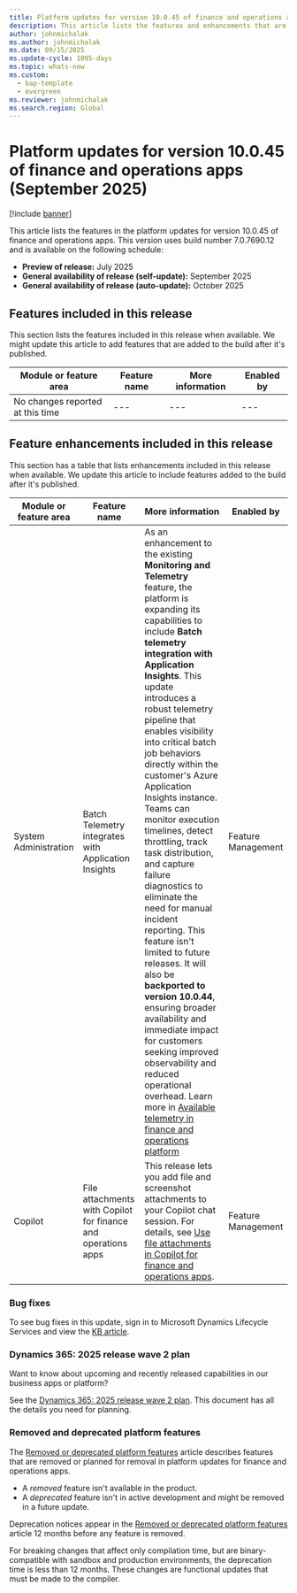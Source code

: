 ```yaml
---
title: Platform updates for version 10.0.45 of finance and operations apps (September 2025)
description: This article lists the features and enhancements that are included in the platform updates for version 10.0.45 of finance and operations apps.
author: johnmichalak
ms.author: johnmichalak
ms.date: 09/15/2025
ms.update-cycle: 1095-days
ms.topic: whats-new
ms.custom: 
  - bap-template
  - evergreen
ms.reviewer: johnmichalak
ms.search.region: Global
---
```

# Platform updates for version 10.0.45 of finance and operations apps (September 2025)

[!include [banner](../includes/banner.md)]

This article lists the features in the platform updates for version 10.0.45 of finance and operations apps. This version uses build number 7.0.7690.12 and is available on the following schedule:

- **Preview of release:** July 2025
- **General availability of release (self-update):** September 2025
- **General availability of release (auto-update):** October 2025

## Features included in this release

This section lists the features included in this release when available. We might update this article to add features that are added to the build after it's published.

| Module or feature area | Feature name | More information | Enabled by |
|---|---|---|---|
| No changes reported at this time |---|---|---|

## Feature enhancements included in this release

This section has a table that lists enhancements included in this release when available. We update this article to include features added to the build after it's published.

| Module or feature area | Feature name | More information | Enabled by |
|---|---|---|---|
| System Administration | Batch Telemetry integrates with Application Insights | As an enhancement to the existing **Monitoring and Telemetry** feature, the platform is expanding its capabilities to include **Batch telemetry integration with Application Insights**. This update introduces a robust telemetry pipeline that enables visibility into critical batch job behaviors directly within the customer's Azure Application Insights instance. Teams can monitor execution timelines, detect throttling, track task distribution, and capture failure diagnostics to eliminate the need for manual incident reporting. This feature isn't limited to future releases. It will also be **backported to version 10.0.44**, ensuring broader availability and immediate impact for customers seeking improved observability and reduced operational overhead. Learn more in [Available telemetry in finance and operations platform](../../dev-itpro/monitoring-telemetry/monitoring-available-telemetry.md) | Feature Management |
| Copilot | File attachments with Copilot for finance and operations apps | This release lets you add file and screenshot attachments to your Copilot chat session. For details, see [Use file attachments in Copilot for finance and operations apps](../../dev-itpro/copilot/copilot-attachments.md). | Feature Management |


### Bug fixes

To see bug fixes in this update, sign in to Microsoft Dynamics Lifecycle Services and view the [KB article](https://fix.lcs.dynamics.com/Issue/Details?bugId=1043223).

### Dynamics 365: 2025 release wave 2 plan

Want to know about upcoming and recently released capabilities in our business apps or platform?

See the [Dynamics 365: 2025 release wave 2 plan](/dynamics365/release-plan/2025wave2/). This document has all the details you need for planning.

### Removed and deprecated platform features

The [Removed or deprecated platform features](../../fin-ops/get-started/removed-deprecated-features-platform-updates.md) article describes features that are removed or planned for removal in platform updates for finance and operations apps.

- A *removed* feature isn't available in the product.
- A *deprecated* feature isn't in active development and might be removed in a future update.

Deprecation notices appear in the [Removed or deprecated platform features](../../fin-ops/get-started/removed-deprecated-features-platform-updates.md) article 12 months before any feature is removed.

For breaking changes that affect only compilation time, but are binary-compatible with sandbox and production environments, the deprecation time is less than 12 months. These changes are functional updates that must be made to the compiler.
